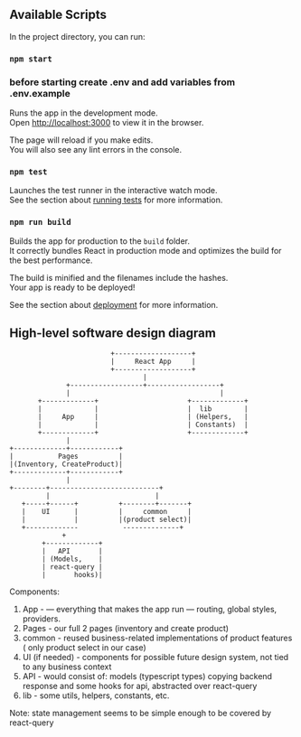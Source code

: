 ## Available Scripts

In the project directory, you can run:

### `npm start`

### before starting create .env and add variables from .env.example

Runs the app in the development mode.\
Open [http://localhost:3000](http://localhost:3000) to view it in the browser.

The page will reload if you make edits.\
You will also see any lint errors in the console.

### `npm test`

Launches the test runner in the interactive watch mode.\
See the section about [running tests](https://facebook.github.io/create-react-app/docs/running-tests) for more information.

### `npm run build`

Builds the app for production to the `build` folder.\
It correctly bundles React in production mode and optimizes the build for the best performance.

The build is minified and the filenames include the hashes.\
Your app is ready to be deployed!

See the section about [deployment](https://facebook.github.io/create-react-app/docs/deployment) for more information.

## High-level software design diagram

                             +-------------------+
                             |     React App     |
                             +-------------------+
                                     |
                  +------------------+------------------+
                  |                                     |
           +-------------+                      +-------------+
           |             |                      |  lib        |
           |     App     |                      | (Helpers,   |
           |             |                      | Constants)  |
           +-------------+                      +-------------+
                  |
    +-------------+------------+
    |           Pages          |
    |(Inventory, CreateProduct)|        
    +-------------+------------+
                  |
    +--------+---------------------------+
             |                          |
       +-----+------+          +--------+-------+
       |    UI      |          |     common     |             
       |            |          |(product select)| 
       +-------------           --------------+             
                 +                                
            +-------------+                
            |   API       |                 
            | (Models,    |                 
            | react-query |
            |       hooks)|                 




Components:
1. App - — everything that makes the app run — routing, global styles, providers.
2. Pages - our full 2 pages (inventory and create product)
3. common - reused business-related implementations of product features ( only product select in our case)
4. UI (if needed) - components for possible future design system, not tied to any business context
5. API - would consist of: models (typescript types) copying backend response and some hooks for api, abstracted over react-query
6. lib - some utils, helpers, constants, etc.

Note: state management seems to be simple enough to be covered by react-query